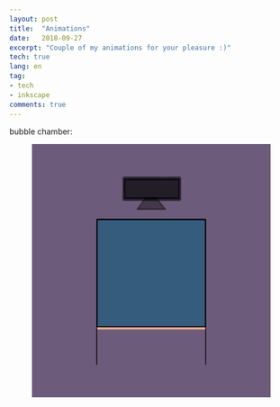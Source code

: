 ```yaml
---
layout: post
title:  "Animations"
date:   2018-09-27
excerpt: "Couple of my animations for your pleasure :)"
tech: true
lang: en
tag:
- tech
- inkscape
comments: true
---
```


bubble chamber:



<figure class="animated_gif_frame">
        <img src="/assets/img/posts/2018-09-09-bubble/bubblechamber.gif" data-source="/assets/img/posts/2018-09\
-09-bubble/bubblechamber.gif" width="800" height="450" />
</figure>
